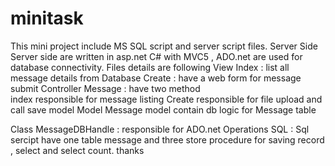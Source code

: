 # minitask
This mini project include MS SQL script and server script files.
Server Side
Server side are written in asp.net C# with MVC5  , ADO.net are used for database connectivity.
Files details are following 
View
Index : list all message details from Database
Create : have a web form for message submit
Controller
Message : have two method  
index responsible for message listing 
Create responsible for file upload and call save model
Model 
Message model contain db logic for Message table

Class
MessageDBHandle :  responsible for ADO.net Operations
SQL :
Sql sercipt have one table message and three store procedure for saving record , select and select count.
thanks